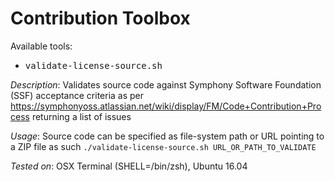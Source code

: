 # Contribution Toolbox

Available tools:

- <pre>validate-license-source.sh</pre> 

_Description_: Validates source code against Symphony Software Foundation (SSF) acceptance criteria as per https://symphonyoss.atlassian.net/wiki/display/FM/Code+Contribution+Process returning a list of issues

_Usage_: Source code can be specified as file-system path or URL pointing to a ZIP file as such ```./validate-license-source.sh URL_OR_PATH_TO_VALIDATE```

_Tested on_: OSX Terminal (SHELL=/bin/zsh), Ubuntu 16.04


